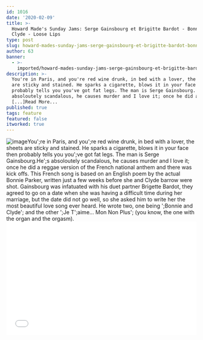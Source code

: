 ```yaml
---
id: 1016
date: '2020-02-09'
title: >-
  Howard Made's Sunday Jams: Serge Gainsbourg et Brigitte Bardot - Bonnie and
  Clyde - Loose Lips
type: post
slug: howard-mades-sunday-jams-serge-gainsbourg-et-brigitte-bardot-bonnie-and-clyde
author: 63
banner:
  - >-
    imported/howard-mades-sunday-jams-serge-gainsbourg-et-brigitte-bardot-bonnie-and-clyde/image1016.jpeg
description: >-
  You're in Paris, and you're red wine drunk, in bed with a lover, the sheets
  are sticky and stained. He sparks a cigarette, blows it in your face then
  probably tells you you've got fat legs. The man is Serge Gainsbourg. He's
  absoloutely scandalous, he causes murder and I love it; once he did a
  [...]Read More...
published: true
tags: feature
featured: false
itworked: true
---
```

![image](../imported/howard-mades-sunday-jams-serge-gainsbourg-et-brigitte-bardot-bonnie-and-clyde/image1016.jpeg)You';re in Paris, and you';re red wine drunk, in bed with a lover, the sheets are sticky and stained. He sparks a cigarette, blows it in your face then probably tells you you';ve got fat legs. The man is Serge Gainsbourg.He';s absoloutely scandalous, he causes murder and I love it; once he did a reggae version of the French national anthem and there was kick offs. This French song is based on an English poem by the actual Bonnie Parker, written just a few weeks before she and Clyde barrow were shot. Gainsbourg was infatuated with his duet partner Brigette Bardot, they agreed to go on a date when she was having a difficult time during her marriage, but the date did not go well, so she asked him to write her the most beautiful love song ever heard. He wrote two, one being ';Bonnie and Clyde'; and the other ';Je T';aime… Mon Non Plus'; (you know, the one with the organ and the orgasm).<iframe width='100%' height='300' scrolling='no' frameborder='no' allow='autoplay' src='//www.youtube.com/embed/Wa7wjr1NwhA?wmode=opaque'></iframe>